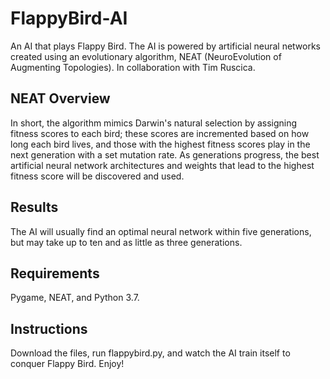 # FlappyBird-AI

An AI that plays Flappy Bird. The AI is powered by artificial neural networks created using an evolutionary algorithm, NEAT (NeuroEvolution of Augmenting Topologies). In collaboration with Tim Ruscica.

## NEAT Overview
In short, the algorithm mimics Darwin's natural selection by assigning fitness scores to each bird; these scores are incremented based on how long each bird lives, and those with the highest fitness scores play in the next generation with a set mutation rate. As generations progress, the best artificial neural network architectures and weights that lead to the highest fitness score will be discovered and used.

## Results
The AI will usually find an optimal neural network within five generations, but may take up to ten and as little as three generations.

## Requirements
Pygame, NEAT, and Python 3.7.

## Instructions
Download the files, run flappybird.py, and watch the AI train itself to conquer Flappy Bird. Enjoy!
